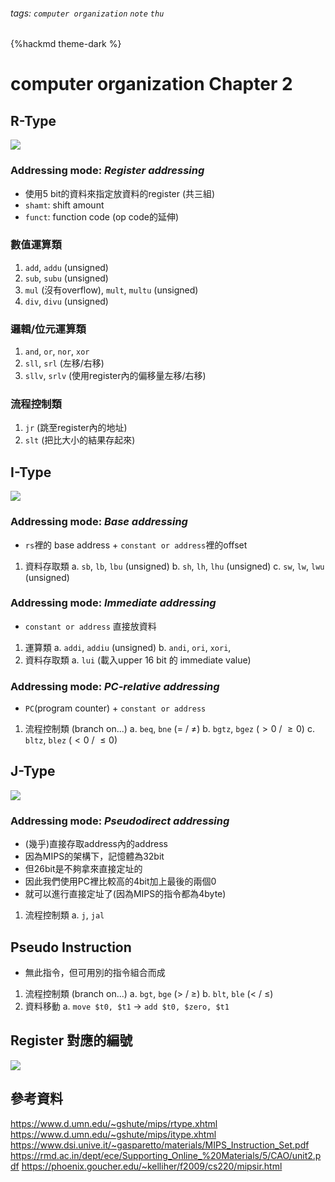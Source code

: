 ###### tags: `computer organization` `note` `thu`
{%hackmd theme-dark %}


# computer organization Chapter 2



## R-Type
![](https://i.imgur.com/XGbngkg.png)
### Addressing mode: ***Register addressing***
* 使用5 bit的資料來指定放資料的register (共三組)
* `shamt`: shift amount
* `funct`: function code (op code的延伸)
### 數值運算類
1. `add`, `addu` (unsigned) 
2. `sub`, `subu` (unsigned)
3. `mul` (沒有overflow), `mult`, `multu` (unsigned)
4. `div`, `divu` (unsigned)
### 邏輯/位元運算類
1. `and`, `or`, `nor`, `xor`
2. `sll`, `srl` (左移/右移)
3. `sllv`, `srlv` (使用register內的偏移量左移/右移)

### 流程控制類
1. `jr` (跳至register內的地址)
2. `slt` (把比大小的結果存起來) 

## I-Type
![](https://i.imgur.com/f0M5AgA.png)
### Addressing mode: ***Base addressing***
* `rs`裡的 base address + `constant or address`裡的offset
1. 資料存取類
    a. `sb`, `lb`, `lbu` (unsigned)
    b. `sh`, `lh`, `lhu` (unsigned)
    c. `sw`, `lw`, `lwu` (unsigned)

### Addressing mode: ***Immediate addressing***
* `constant or address` 直接放資料
1. 運算類
    a. `addi`, `addiu` (unsigned)
    b. `andi`, `ori`, `xori`,  
2. 資料存取類
    a. `lui` (載入upper 16 bit 的 immediate value) 

### Addressing mode: ***PC-relative addressing***
* `PC`(program counter) + `constant or address`
1. 流程控制類 (branch on...)
    a. `beq`, `bne` ($=$ / $\neq$)
    b. `bgtz`, `bgez` ($>0$ / $\geq 0$)
    c. `bltz`, `blez` ($<0$ / $\leq 0$)
    

## J-Type
![](https://i.imgur.com/c2xSoqS.png)
### Addressing mode: ***Pseudodirect addressing***
* (幾乎)直接存取address內的address
* 因為MIPS的架構下，記憶體為32bit
* 但26bit是不夠拿來直接定址的
* 因此我們使用PC裡比較高的4bit加上最後的兩個0
* 就可以進行直接定址了(因為MIPS的指令都為4byte)

1. 流程控制類
    a. `j`, `jal`


## Pseudo Instruction
* 無此指令，但可用別的指令組合而成
1. 流程控制類 (branch on...)
    a. `bgt`, `bge` ($>$ / $\geq$)
    b. `blt`, `ble` ($<$ / $\leq$)
2. 資料移動
    a. `move $t0, $t1` -> `add $t0, $zero, $t1`








## Register 對應的編號
![](https://i.imgur.com/IFuWfBA.png)

## 參考資料
https://www.d.umn.edu/~gshute/mips/rtype.xhtml
https://www.d.umn.edu/~gshute/mips/itype.xhtml
https://www.dsi.unive.it/~gasparetto/materials/MIPS_Instruction_Set.pdf
https://rmd.ac.in/dept/ece/Supporting_Online_%20Materials/5/CAO/unit2.pdf
https://phoenix.goucher.edu/~kelliher/f2009/cs220/mipsir.html